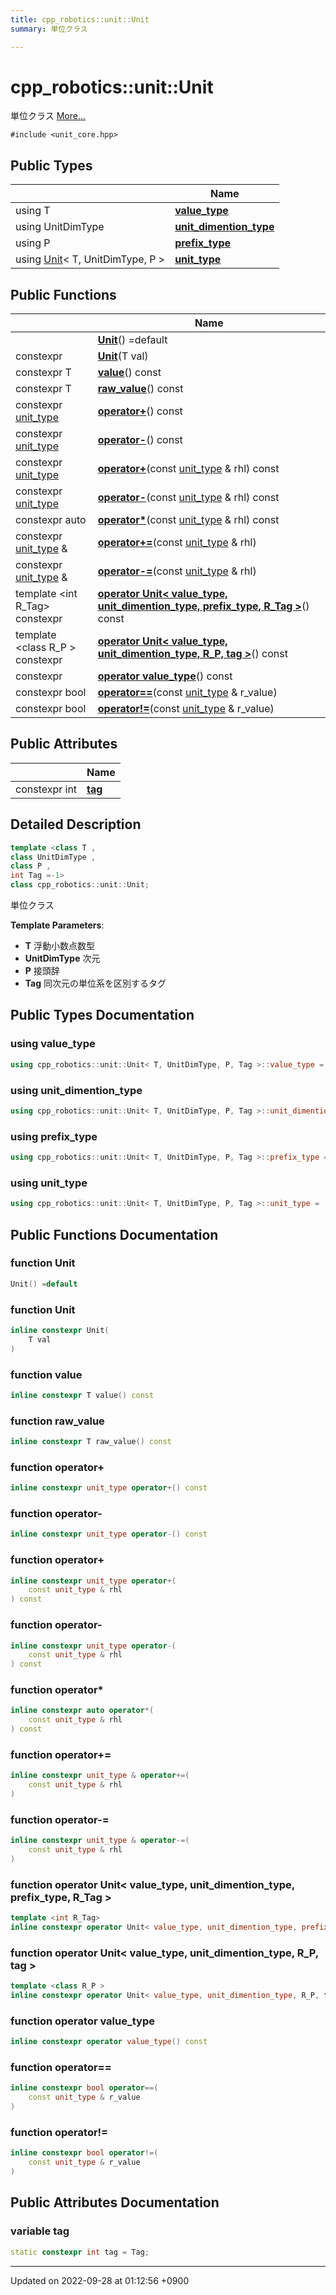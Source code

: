 ```yaml
---
title: cpp_robotics::unit::Unit
summary: 単位クラス 

---
```


# cpp_robotics::unit::Unit



単位クラス  [More...](#detailed-description)


`#include <unit_core.hpp>`

## Public Types

|                | Name           |
| -------------- | -------------- |
| using T | **[value_type](/cpp_robotics/doxybook/Classes/classcpp__robotics_1_1unit_1_1Unit/#using-value-type)**  |
| using UnitDimType | **[unit_dimention_type](/cpp_robotics/doxybook/Classes/classcpp__robotics_1_1unit_1_1Unit/#using-unit-dimention-type)**  |
| using P | **[prefix_type](/cpp_robotics/doxybook/Classes/classcpp__robotics_1_1unit_1_1Unit/#using-prefix-type)**  |
| using [Unit](/cpp_robotics/doxybook/Classes/classcpp__robotics_1_1unit_1_1Unit/)< T, UnitDimType, P > | **[unit_type](/cpp_robotics/doxybook/Classes/classcpp__robotics_1_1unit_1_1Unit/#using-unit-type)**  |

## Public Functions

|                | Name           |
| -------------- | -------------- |
| | **[Unit](/cpp_robotics/doxybook/Classes/classcpp__robotics_1_1unit_1_1Unit/#function-unit)**() =default |
| constexpr | **[Unit](/cpp_robotics/doxybook/Classes/classcpp__robotics_1_1unit_1_1Unit/#function-unit)**(T val) |
| constexpr T | **[value](/cpp_robotics/doxybook/Classes/classcpp__robotics_1_1unit_1_1Unit/#function-value)**() const |
| constexpr T | **[raw_value](/cpp_robotics/doxybook/Classes/classcpp__robotics_1_1unit_1_1Unit/#function-raw-value)**() const |
| constexpr [unit_type](/cpp_robotics/doxybook/Classes/classcpp__robotics_1_1unit_1_1Unit/#using-unit-type) | **[operator+](/cpp_robotics/doxybook/Classes/classcpp__robotics_1_1unit_1_1Unit/#function-operator+)**() const |
| constexpr [unit_type](/cpp_robotics/doxybook/Classes/classcpp__robotics_1_1unit_1_1Unit/#using-unit-type) | **[operator-](/cpp_robotics/doxybook/Classes/classcpp__robotics_1_1unit_1_1Unit/#function-operator-)**() const |
| constexpr [unit_type](/cpp_robotics/doxybook/Classes/classcpp__robotics_1_1unit_1_1Unit/#using-unit-type) | **[operator+](/cpp_robotics/doxybook/Classes/classcpp__robotics_1_1unit_1_1Unit/#function-operator+)**(const [unit_type](/cpp_robotics/doxybook/Classes/classcpp__robotics_1_1unit_1_1Unit/#using-unit-type) & rhl) const |
| constexpr [unit_type](/cpp_robotics/doxybook/Classes/classcpp__robotics_1_1unit_1_1Unit/#using-unit-type) | **[operator-](/cpp_robotics/doxybook/Classes/classcpp__robotics_1_1unit_1_1Unit/#function-operator-)**(const [unit_type](/cpp_robotics/doxybook/Classes/classcpp__robotics_1_1unit_1_1Unit/#using-unit-type) & rhl) const |
| constexpr auto | **[operator*](/cpp_robotics/doxybook/Classes/classcpp__robotics_1_1unit_1_1Unit/#function-operator*)**(const [unit_type](/cpp_robotics/doxybook/Classes/classcpp__robotics_1_1unit_1_1Unit/#using-unit-type) & rhl) const |
| constexpr [unit_type](/cpp_robotics/doxybook/Classes/classcpp__robotics_1_1unit_1_1Unit/#using-unit-type) & | **[operator+=](/cpp_robotics/doxybook/Classes/classcpp__robotics_1_1unit_1_1Unit/#function-operator+=)**(const [unit_type](/cpp_robotics/doxybook/Classes/classcpp__robotics_1_1unit_1_1Unit/#using-unit-type) & rhl) |
| constexpr [unit_type](/cpp_robotics/doxybook/Classes/classcpp__robotics_1_1unit_1_1Unit/#using-unit-type) & | **[operator-=](/cpp_robotics/doxybook/Classes/classcpp__robotics_1_1unit_1_1Unit/#function-operator-=)**(const [unit_type](/cpp_robotics/doxybook/Classes/classcpp__robotics_1_1unit_1_1Unit/#using-unit-type) & rhl) |
| template <int R_Tag\> <br>constexpr | **[operator Unit< value_type, unit_dimention_type, prefix_type, R_Tag >](/cpp_robotics/doxybook/Classes/classcpp__robotics_1_1unit_1_1Unit/#function-operator-unit<-value-type,-unit-dimention-type,-prefix-type,-r-tag->)**() const |
| template <class R_P \> <br>constexpr | **[operator Unit< value_type, unit_dimention_type, R_P, tag >](/cpp_robotics/doxybook/Classes/classcpp__robotics_1_1unit_1_1Unit/#function-operator-unit<-value-type,-unit-dimention-type,-r-p,-tag->)**() const |
| constexpr | **[operator value_type](/cpp_robotics/doxybook/Classes/classcpp__robotics_1_1unit_1_1Unit/#function-operator-value-type)**() const |
| constexpr bool | **[operator==](/cpp_robotics/doxybook/Classes/classcpp__robotics_1_1unit_1_1Unit/#function-operator==)**(const [unit_type](/cpp_robotics/doxybook/Classes/classcpp__robotics_1_1unit_1_1Unit/#using-unit-type) & r_value) |
| constexpr bool | **[operator!=](/cpp_robotics/doxybook/Classes/classcpp__robotics_1_1unit_1_1Unit/#function-operator!=)**(const [unit_type](/cpp_robotics/doxybook/Classes/classcpp__robotics_1_1unit_1_1Unit/#using-unit-type) & r_value) |

## Public Attributes

|                | Name           |
| -------------- | -------------- |
| constexpr int | **[tag](/cpp_robotics/doxybook/Classes/classcpp__robotics_1_1unit_1_1Unit/#variable-tag)**  |

## Detailed Description

```cpp
template <class T ,
class UnitDimType ,
class P ,
int Tag =-1>
class cpp_robotics::unit::Unit;
```

単位クラス 

**Template Parameters**: 

  * **T** 浮動小数点数型 
  * **UnitDimType** 次元 
  * **P** 接頭辞 
  * **Tag** 同次元の単位系を区別するタグ 

## Public Types Documentation

### using value_type

```cpp
using cpp_robotics::unit::Unit< T, UnitDimType, P, Tag >::value_type =  T;
```


### using unit_dimention_type

```cpp
using cpp_robotics::unit::Unit< T, UnitDimType, P, Tag >::unit_dimention_type =  UnitDimType;
```


### using prefix_type

```cpp
using cpp_robotics::unit::Unit< T, UnitDimType, P, Tag >::prefix_type =  P;
```


### using unit_type

```cpp
using cpp_robotics::unit::Unit< T, UnitDimType, P, Tag >::unit_type =  Unit<T, UnitDimType, P>;
```


## Public Functions Documentation

### function Unit

```cpp
Unit() =default
```


### function Unit

```cpp
inline constexpr Unit(
    T val
)
```


### function value

```cpp
inline constexpr T value() const
```


### function raw_value

```cpp
inline constexpr T raw_value() const
```


### function operator+

```cpp
inline constexpr unit_type operator+() const
```


### function operator-

```cpp
inline constexpr unit_type operator-() const
```


### function operator+

```cpp
inline constexpr unit_type operator+(
    const unit_type & rhl
) const
```


### function operator-

```cpp
inline constexpr unit_type operator-(
    const unit_type & rhl
) const
```


### function operator*

```cpp
inline constexpr auto operator*(
    const unit_type & rhl
) const
```


### function operator+=

```cpp
inline constexpr unit_type & operator+=(
    const unit_type & rhl
)
```


### function operator-=

```cpp
inline constexpr unit_type & operator-=(
    const unit_type & rhl
)
```


### function operator Unit< value_type, unit_dimention_type, prefix_type, R_Tag >

```cpp
template <int R_Tag>
inline constexpr operator Unit< value_type, unit_dimention_type, prefix_type, R_Tag >() const
```


### function operator Unit< value_type, unit_dimention_type, R_P, tag >

```cpp
template <class R_P >
inline constexpr operator Unit< value_type, unit_dimention_type, R_P, tag >() const
```


### function operator value_type

```cpp
inline constexpr operator value_type() const
```


### function operator==

```cpp
inline constexpr bool operator==(
    const unit_type & r_value
)
```


### function operator!=

```cpp
inline constexpr bool operator!=(
    const unit_type & r_value
)
```


## Public Attributes Documentation

### variable tag

```cpp
static constexpr int tag = Tag;
```


-------------------------------

Updated on 2022-09-28 at 01:12:56 +0900